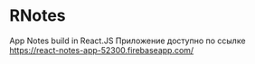 # RNotes
App Notes build in React.JS
Приложение доступно по ссылке https://react-notes-app-52300.firebaseapp.com/
